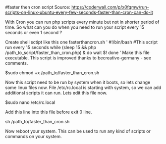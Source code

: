 #faster then cron script
Source: https://coderwall.com/p/x0fqmw/run-scripts-on-linux-ubuntu-every-few-seconds-faster-than-cron-can-do-it

With Cron you can run php scripts every minute but not in shorter period of time. So what can you do when you need to run your script every 15 seconds or even 1 second ?

Create shell sctipt like this one fasterthancron.sh
'
#!/bin/bash
#This script run every 15 seconds
while (sleep 15 && php /path_to_script/faster_than_cron.php) &
do
  wait $!
done
'
Make this file executable. This script is improved thanks to becreative-germany - see comments.

$sudo chmod +x /path_to/faster_than_cron.sh

Now this script need to be run by system when it boots, so lets change some linux files now. File /etc/rc.local is starting with system, so we can add additionsl scripts it can run. Lets edit this file now.

$sudo nano /etc/rc.local

Add this line into this file before exit 0 line.

sh /path_to/faster_than_cron.sh

Now reboot your system. This can be used to run any kind of scripts or commands on your system.
